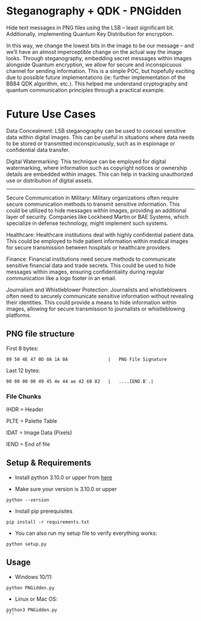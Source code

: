 # Steganography + QDK - PNGidden

Hide text messages in PNG files using the LSB – least significant bit. Additionally, implementing Quantum Key Distribution for encryption.

In this way, we change the lowest bits in the image to be our message – and we’ll have an almost imperceptible change on the actual way the image looks. Through steganography, embedding secret messages within images alongside Quantum encryption, we allow for secure and inconspicuous channel for sending information. This is a simple POC, but hopefully exciting due to possible future implementations (ie: further implementation of the BB84 QDK algorithm, etc.). This helped me understand cryptography and quantum communication principles through a practical example.

# Future Use Cases

Data Concealment: LSB steganography can be used to conceal sensitive data within digital images. This can be useful in situations where data needs to be stored or transmitted inconspicuously, such as in espionage or confidential data transfer.

Digital Watermarking: This technique can be employed for digital watermarking, where information such as copyright notices or ownership details are embedded within images. This can help in tracking unauthorized use or distribution of digital assets.

- - - - - - - -

Secure Communication in Military: Military organizations often require secure communication methods to transmit sensitive information. This could be utilized to hide messages within images, providing an additional layer of security. Companies like Lockheed Martin or BAE Systems, which specialize in defense technology, might implement such systems.

Healthcare: Healthcare institutions deal with highly confidential patient data. This could be employed to hide patient information within medical images for secure transmission between hospitals or healthcare providers.

Finance: Financial institutions need secure methods to communicate sensitive financial data and trade secrets. This could be used to hide messages within images, ensuring confidentiality during regular communication like a logo footer in an email. 

Journalism and Whistleblower Protection: Journalists and whistleblowers often need to securely communicate sensitive information without revealing their identities. This could provide a means to hide information within images, allowing for secure transmission to journalists or whistleblowing platforms. 

## PNG file structure

First 8 bytes:
```
89 50 4E 47 0D 0A 1A 0A               |   PNG File Signature
```
Last 12 bytes:
```
00 00 00 00 49 45 4e 44 ae 42 60 82   |   ....IEND.B`.|
```

### File Chunks

IHDR = Header

PLTE = Palette Table

IDAT = Image Data (Pixels)

IEND = End of file

## Setup & Requirements

* Install python 3.10.0 or upper from [here](https://www.python.org/)

* Make sure your version is 3.10.0 or upper
```
python --version
```

* Install pip prerequisites
```
pip install -r requirements.txt
```

* You can also run my setup file to verify everything works:
```
python setup.py
```

## Usage
* Windows 10/11:
```
python PNGidden.py
```

* Linux or Mac OS:
```
python3 PNGidden.py
``'
